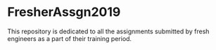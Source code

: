 # FresherAssgn2019
This repository is dedicated to all the assignments submitted by fresh engineers as a part of their training period.
